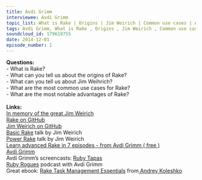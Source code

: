 ```yaml
--- 
title: Avdi Grimm
interviewee: Avdi Grimm
topic_list: What is Rake | Origins | Jim Weirich | Common use cases | Advantages of Rake
tags: Avdi Grimm, What is Rake , Origins , Jim Weirich , Common use cases , Advantages of Rake
soundcloud_id: 179619755
date: 2014-12-01
episode_number: 1
---
```

 
<p class="show_notes_display"><b>Questions:</b><br>- What is Rake?<br>- What can you tell us about the origins of Rake?<br>- What can you tell us about Jim Weihrich?<br>- What are the most common use cases for Rake?<br>- What are the most notable advantages of Rake?<br><br><b>Links:</b><br><a rel="nofollow" target="_blank" href="http://www.youtube.com/watch?v=2ZHJSrF52bc">In memory of the great Jim Weirich</a><br><a rel="nofollow" target="_blank" href="https://github.com/jimweirich/rake">Rake on GitHub</a><br><a rel="nofollow" target="_blank" href="https://github.com/jimweirich">Jim Weirich on GitHub</a><br><a rel="nofollow" target="_blank" href="http://www.youtube.com/watch?v=AFPWDzHWjEY">Basic Rake</a> talk by Jim Weirich<br><a rel="nofollow" target="_blank" href="http://www.youtube.com/watch?v=KaEqZtulOus">Power Rake</a> talk by Jim Weirich<br><a rel="nofollow" target="_blank" href="http://devblog.avdi.org/2014/04/30/learn-advanced-rake-in-7-episodes/">Learn advanced Rake in 7 episodes - from Avdi Grimm ( free )</a><br><a rel="nofollow" target="_blank" href="http://about.avdi.org/">Avdi Grimm</a><br>Avdi Grimm’s screencasts: <a rel="nofollow" target="_blank" href="http://www.rubytapas.com/">Ruby Tapas</a><br><a rel="nofollow" target="_blank" href="http://devchat.tv/ruby-rogues/">Ruby Rogues</a> podcast with Avdi Grimm<br>Great ebook: <a rel="nofollow" target="_blank" href="http://www.amazon.com/Rake-Management-Essentials-Andrey-Koleshko/dp/1783280778">Rake Task Management Essentials</a> from<a rel="nofollow" target="_blank" href="https://twitter.com/ka8725"> Andrey Koleshko</a><br><br><br><br><br><br><br><br><br></p>
